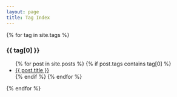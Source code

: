 ```yaml
---
layout: page
title: Tag Index
---
```


{% for tag in site.tags %}
  <h3 id="{{ tag[0] }}">{{ tag[0] }}</h3>
  <ul>
  {% for post in site.posts %}
  	{% if post.tags contains tag[0] %}
      <li><a href="{{ post.url }}">{{ post.title }}</a></li>
    {% endif %}
  {% endfor %}
  </ul>
{% endfor %}